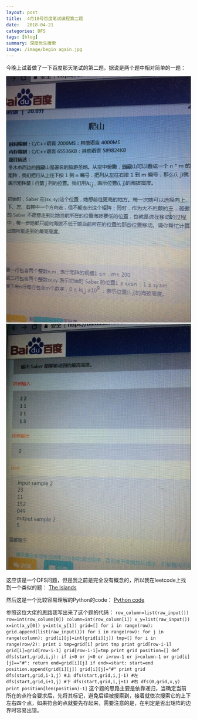 ```yaml
---
layout: post
title:  4月18号百度笔试编程第二题
date:   2018-04-21 
categories: DFS
tags: [blog]  
summary: 深度优先搜索
image: /image/begin again.jpg
---
```

今晚上试着做了一下百度那天笔试的第二题，据说是两个题中相对简单的一题：

![baidu18.jpg](/image/baidu18.jpg)
![baidu19.jpg](/image/baidu19.jpg)

这应该是一个DFS问题，但是我之前是完全没有概念的，所以我在leetcode上找到一个类似的题：
[The Islands](https://leetcode.com/problems/number-of-islands/description/)

然后这是一个比较容易理解的Python的code：
[Python code](https://leetcode.com/problems/number-of-islands/discuss/56340/Python-Simple-DFS-Solution)

参照这位大佬的思路我写出来了这个题的代码：
`
row_column=list(raw_input())
row=int(row_column[0])
column=int(row_column[1])
x_y=list(raw_input())
x=int(x_y[0])
y=int(x_y[1])
grid=[]
for i in range(row):
    grid.append(list(raw_input()))
for i in range(row):
    for j in range(column):
        grid[i][j]=int(grid[i][j])
tmp=[]
for i in range(row/2):
    print i
    tmp=grid[i]
    print tmp
    print grid[row-i-1]
    grid[i]=grid[row-i-1]
    grid[row-i-1]=tmp
print grid
position=[]
def dfs(start,grid,i,j):
    if i<0 or j<0 or i>row-1 or j>column-1 or grid[i][j]=="#":
        return
    end=grid[i][j]
    if end>=start:
        start=end
        position.append(grid[i][j])
        grid[i][j]="#"
        print grid
        dfs(start,grid,i-1,j) #上
        dfs(start,grid,i,j-1) #左
        dfs(start,grid,i+1,j) #下
        dfs(start,grid,i,j+1) #右
dfs(0,grid,x,y)
print position[len(position)-1]
`
这个题的思路主要是依靠递归，当确定当前所在的点符合要求后，先将其标记，避免后续被搜索到，接着就依次搜索它的上下左右四个点，如果符合的点就要先存起来，需要注意的是，在判定是否出矩阵的边界时容易出错。
